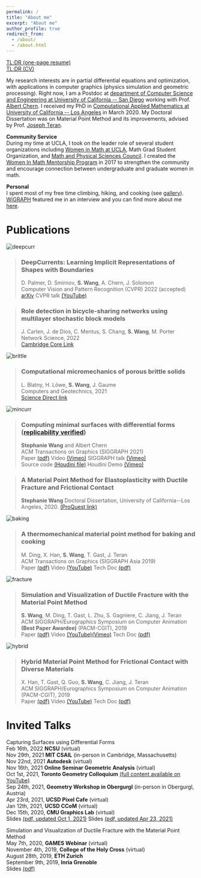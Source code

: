 ```yaml
---
permalink: /
title: "About me"
excerpt: "About me"
author_profile: true
redirect_from: 
  - /about/
  - /about.html
---
```


[TL;DR (one-page resume)](/files/Resume_Stephanie_Wang.pdf)   
[TL;DR (CV)](/files/CV_Stephanie_Wang.pdf)  


My research interests are in partial differential equations and optimization, with applications in computer graphics (physics simulation and geometric processing). 
Right now, I am a Postdoc at [department of Computer Science and Engineering at University of California -- San Diego](https://cse.ucsd.edu/) working with Prof. [Albert Chern](https://cseweb.ucsd.edu/~alchern/). 
I received my PhD in [Computational Applied Mathematics at University of California -- Los Angeles](https://www.math.ucla.edu/research/cam) in March 2020. 
My Doctoral Dissertation was on Material Point Method and its improvements, advised by Prof. [Joseph Teran](https://www.math.ucla.edu/~jteran/). 

**Community Service**  
During my time at UCLA, I took on the leader role of several student organizations including [Women in Math at UCLA](https://www.math.ucla.edu/grad/women-in-math), Math Grad Student Organization, and [Math and Physical Sciences Council](https://www.math.ucla.edu/~mpsc/math/).  I created the [Women In Math Mentorship Program](https://www.math.ucla.edu/grad/women-in-math-mentorship-program) in 2017 to strengthen the community and encourage connection between undergraduate and graduate women in math.  

**Personal**  
I spent most of my free time climbing, hiking, and cooking (see [gallery](https://evastgh.github.io/gallery/)). 
[WiGRAPH](https://www.wigraph.org/) featured me in an interview and you can find more about me [here](https://www.wigraph.org/post-postdocs.html).


Publications
======

![deepcurr](/images/hands_latent.gif)
> ### DeepCurrents: Learning Implicit Representations of Shapes with Boundaries
> D. Palmer, D. Smirnov, **S. Wang**, A. Chern, J. Solomon  
> Computer Vision and Pattern Recognition (CVPR) 2022 (accepted)  
> [arXiv](https://arxiv.org/abs/2111.09383) CVPR talk [(YouTube)](https://www.youtube.com/watch?v=OhJC3rtzeoU)  

> ### Role detection in bicycle-sharing networks using multilayer stochastic block models
> J. Carlen, J. de Dios, C. Mentus, S. Chang, **S. Wang**, M. Porter  
> Network Science, 2022  
> [Cambridge Core Link](https://www.cambridge.org/core/journals/network-science/article/role-detection-in-bicyclesharing-networks-using-multilayer-stochastic-block-models/5D73728650C5C3E2DB9455FCDF46F0E2)


![brittle](/images/brittle_cover.jpg)
> ### Computational micromechanics of porous brittle solids
> L. Blatny, H. Löwe, **S. Wang**, J. Gaume  
> Computers and Geotechnics, 2021  
> [Science Direct link](https://www.sciencedirect.com/science/article/pii/S0266352X21002822)

![mincurr](/images/mincurr_cover.jpg)
> ### Computing minimal surfaces with differential forms ([replicability verified](http://www.replicabilitystamp.org/#https-github-com-evastgh-minimal-current))
> **Stephanie Wang** and Albert Chern  
> ACM Transactions on Graphics (SIGGRAPH 2021)  
> Paper [(pdf)](files/mincurr_paper.pdf) Video [(Vimeo)](https://vimeo.com/542904902) SIGGRAPH talk [(Vimeo)](https://vimeo.com/558315135)  
> Source code [(Houdini file)](files/mincurr_demo_04282021.hipnc) Houdini Demo [(Vimeo)](https://vimeo.com/543382749)

> ### A Material Point Method for Elastoplasticity with Ductile Fracture and Frictional Contact
> **Stephanie Wang**
> Doctoral Dissertation, University of California--Los Angeles, 2020.
> [(ProQuest link)](https://www.proquest.com/docview/2389768700?pq-origsite=gscholar&fromopenview=true)

![baking](/images/baking_cover.png)
> ### A thermomechanical material point method for baking and cooking
> M. Ding, X. Han, **S. Wang**, T. Gast, J. Teran  
> ACM Transactions on Graphics (SIGGRAPH Asia 2019)  
> Paper [(pdf)](files/baking_paper.pdf) Video [(YouTube)](https://www.youtube.com/watch?v=iBpolaB4DqA) Tech Doc [(pdf)](files/baking_tech_doc.pdf)

![fracture](/images/fracture_cover.png)
> ### Simulation and Visualization of Ductile Fracture with the Material Point Method
> **S. Wang**, M. Ding, T. Gast, L. Zhu, S. Gagniere, C. Jiang, J. Teran  
> ACM SIGGRAPH/Eurographics Symposium on Computer Animation **(Best Paper Awardee)** (PACM-CGIT), 2019  
> Paper [(pdf)](files/fracture_paper.pdf) Video [(YouTube)](https://www.youtube.com/watch?v=JsHeG0nk7JU)[(Vimeo)](https://vimeo.com/353779419) Tech Doc [(pdf)](files/fracture_tech_doc.pdf)

![hybrid](/images/hybrid_cover.png)
> ### Hybrid Material Point Method for Frictional Contact with Diverse Materials
> X. Han, T. Gast, Q. Guo, **S. Wang**, C. Jiang, J. Teran  
> ACM SIGGRAPH/Eurographics Symposium on Computer Animation (PACM-CGIT), 2019  
> Paper [(pdf)](files/hybrid_mpm_paper.pdf) Video [(YouTube)](https://www.youtube.com/watch?v=OQLYHusPAfw) Tech Doc [(pdf)](files/hybrid_tech_doc.pdf)


Invited Talks
======

Capturing Surfaces using Differential Forms  
Feb 16th, 2022 **NCSU** (virtual)  
Nov 29th, 2021 **MIT CSAIL** (in-person in Cambridge, Massachusetts)  
Nov 22nd, 2021 **Autodesk** (virtual)  
Nov 16th, 2021 **Online Seminar Geometric Analysis** (virtual)  
Oct 1st, 2021, **Toronto Geometry Colloquium** [(full content available on YouTube)](https://www.youtube.com/watch?v=EKnPi7R3P2M)  
Sep 24th, 2021, **Geometry Workshop in Obergurgl**  (in-person in Obergurgl, Austria)  
Apr 23rd, 2021, **UCSD Pixel Cafe** (virtual)  
Jan 12th, 2021, **UCSD CCoM** (virtual)  
Dec 15th, 2020, **CMU Graphics Lab** (virtual)   
Slides [(pdf, updated Oct 1, 2021)](files/slides_20211001_Obergurgl.pdf)
Slides [(pdf, updated Apr 23, 2021)](files/slides_20210423_PixelCafe.pdf)  

Simulation and Visualization of Ductile Fracture with the Material Point Method  
May 7th, 2020, **GAMES Webinar** (virtual)  
November 4th, 2019, **College of the Holy Cross** (virtual)  
August 28th, 2019, **ETH Zurich**  
September 9th, 2019, **Inria Grenoble**  
Slides [(pdf)](files/slides_20190828_ETHZ.pdf)



